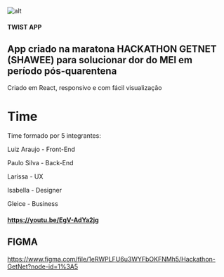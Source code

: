 ![alt](https://github.com/luialbeto/twist/blob/2a5961b24ac36ca8ec28a9640cfd1dfd8d5020e0/src/assets/logo.png)

#### TWIST APP

## App criado na maratona HACKATHON GETNET (SHAWEE) para solucionar dor do MEI em período pós-quarentena
Criado em React, responsivo e com fácil visualização

# Time
Time formado por 5 integrantes:

Luiz Araujo - Front-End

Paulo Silva - Back-End

Larissa     - UX

Isabella    - Designer

Gleice      - Business


#### https://youtu.be/EgV-AdYa2jg

## FIGMA
https://www.figma.com/file/1eRWPLFU6u3WYFbOKFNMh5/Hackathon-GetNet?node-id=1%3A5


